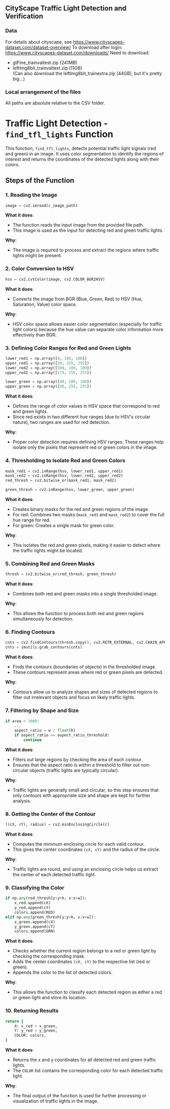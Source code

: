## CityScape Traffic Light Detection and Verification

### Data

For details about cityscape, see https://www.cityscapes-dataset.com/dataset-overview/
To download after login: https://www.cityscapes-dataset.com/downloads/
Need to download:
- gtFine_trainvaltest.zip (241MB)
- leftImg8bit_trainvaltest.zip (11GB)  
(Can also download the leftImg8bit_trainextra.zip (44GB), but it's pretty big...)

### Local arrangement of the files
All paths are absolute relative to the CSV folder.  



# Traffic Light Detection - `find_tfl_lights` Function

This function, `find_tfl_lights`, detects potential traffic light signals (red and green) in an image. It uses color segmentation to identify the regions of interest and returns the coordinates of the detected lights along with their colors.

## Steps of the Function

### 1. **Reading the Image**
   ```python
   image = cv2.imread(c_image_path)
   ```
   **What it does**:  
   - The function reads the input image from the provided file path.
   - This image is used as the input for detecting red and green traffic lights.

   **Why**:  
   - The image is required to process and extract the regions where traffic lights might be present.

### 2. **Color Conversion to HSV**
   ```python
   hsv = cv2.cvtColor(image, cv2.COLOR_BGR2HSV)
   ```
   **What it does**:  
   - Converts the image from BGR (Blue, Green, Red) to HSV (Hue, Saturation, Value) color space.  
   
   **Why**:  
   - HSV color space allows easier color segmentation (especially for traffic light colors) because the hue value can separate color information more effectively than BGR.

### 3. **Defining Color Ranges for Red and Green Lights**
   ```python
   lower_red1 = np.array([0, 100, 100])
   upper_red1 = np.array([10, 255, 255])
   lower_red2 = np.array([160, 100, 100])
   upper_red2 = np.array([179, 255, 255])

   lower_green = np.array([40, 100, 100])
   upper_green = np.array([80, 255, 255])
   ```
   **What it does**:  
   - Defines the range of color values in HSV space that correspond to red and green lights.
   - Since red exists in two different hue ranges (due to HSV's circular nature), two ranges are used for red detection.

   **Why**:  
   - Proper color detection requires defining HSV ranges. These ranges help isolate only the pixels that represent red or green colors in the image.

### 4. **Thresholding to Isolate Red and Green Colors**
   ```python
   mask_red1 = cv2.inRange(hsv, lower_red1, upper_red1)
   mask_red2 = cv2.inRange(hsv, lower_red2, upper_red2)
   red_thresh = cv2.bitwise_or(mask_red1, mask_red2)

   green_thresh = cv2.inRange(hsv, lower_green, upper_green)
   ```
   **What it does**:  
   - Creates binary masks for the red and green regions of the image.
   - For red: Combines two masks (`mask_red1` and `mask_red2`) to cover the full hue range for red.
   - For green: Creates a single mask for green color.

   **Why**:  
   - This isolates the red and green pixels, making it easier to detect where the traffic lights might be located.

### 5. **Combining Red and Green Masks**
   ```python
   thresh = cv2.bitwise_or(red_thresh, green_thresh)
   ```
   **What it does**:  
   - Combines both red and green masks into a single thresholded image.  
   
   **Why**:  
   - This allows the function to process both red and green regions simultaneously for detection.

### 6. **Finding Contours**
   ```python
   cnts = cv2.findContours(thresh.copy(), cv2.RETR_EXTERNAL, cv2.CHAIN_APPROX_SIMPLE)
   cnts = imutils.grab_contours(cnts)
   ```
   **What it does**:  
   - Finds the contours (boundaries of objects) in the thresholded image.
   - These contours represent areas where red or green pixels are detected.

   **Why**:  
   - Contours allow us to analyze shapes and sizes of detected regions to filter out irrelevant objects and focus on likely traffic lights.

### 7. **Filtering by Shape and Size**
   ```python
   if area < 3000:
       ...
       aspect_ratio = w / float(h)
       if aspect_ratio >= aspect_ratio_threshold:
           continue
   ```
   **What it does**:  
   - Filters out large regions by checking the area of each contour.
   - Ensures that the aspect ratio is within a threshold to filter out non-circular objects (traffic lights are typically circular).

   **Why**:  
   - Traffic lights are generally small and circular, so this step ensures that only contours with appropriate size and shape are kept for further analysis.

### 8. **Getting the Center of the Contour**
   ```python
   ((cX, cY), radius) = cv2.minEnclosingCircle(c)
   ```
   **What it does**:  
   - Computes the minimum enclosing circle for each valid contour.
   - This gives the center coordinates `(cX, cY)` and the radius of the circle.

   **Why**:  
   - Traffic lights are round, and using an enclosing circle helps us extract the center of each detected traffic light.

### 9. **Classifying the Color**
   ```python
   if np.any(red_thresh[y:y+h, x:x+w]):
       x_red.append(cX)
       y_red.append(cY)
       colors.append(RED)
   elif np.any(green_thresh[y:y+h, x:x+w]):
       x_green.append(cX)
       y_green.append(cY)
       colors.append(GRN)
   ```
   **What it does**:  
   - Checks whether the current region belongs to a red or green light by checking the corresponding mask.
   - Adds the center coordinates `(cX, cY)` to the respective list (red or green).
   - Appends the color to the list of detected colors.

   **Why**:  
   - This allows the function to classify each detected region as either a red or green light and store its location.

### 10. **Returning Results**
   ```python
   return {
       X: x_red + x_green,
       Y: y_red + y_green,
       COLOR: colors,
   }
   ```
   **What it does**:  
   - Returns the x and y coordinates for all detected red and green traffic lights.
   - The `COLOR` list contains the corresponding color for each detected traffic light.

   **Why**:  
   - The final output of the function is used for further processing or visualization of traffic lights in the image.


